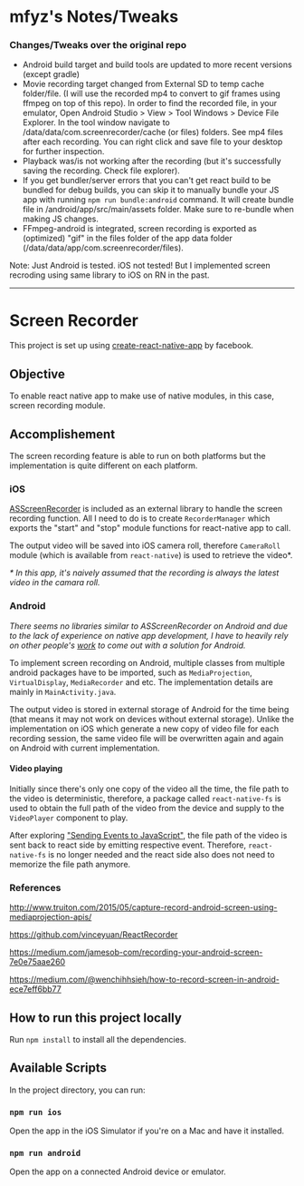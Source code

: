# mfyz's Notes/Tweaks

### Changes/Tweaks over the original repo

- Android build target and build tools are updated to more recent versions (except gradle)
- Movie recording target changed from External SD to temp cache folder/file. (I will use the recorded mp4 to convert to gif frames using ffmpeg on top of this repo). In order to find the recorded file, in your emulator, Open Android Studio > View > Tool Windows > Device File Explorer. In the tool window navigate to /data/data/com.screenrecorder/cache (or files) folders. See mp4 files after each recording. You can right click and save file to your desktop for further inspection.
- Playback was/is not working after the recording (but it's successfully saving the recording. Check file explorer).
- If you get bundler/server errors that you can't get react build to be bundled for debug builds, you can skip it to manually bundle your JS app with running `npm run bundle:android` command. It will create bundle file in /android/app/src/main/assets folder. Make sure to re-bundle when making JS changes.
- FFmpeg-android is integrated, screen recording is exported as (optimized) "gif" in the files folder of the app data folder (/data/data/app/com.screenrecorder/files).

Note: Just Android is tested. iOS not tested! But I implemented screen recroding using same library to iOS on RN in the past.

-----

# Screen Recorder
This project is set up using [create-react-native-app](https://github.com/react-community/create-react-native-app) by facebook.

## Objective
To enable react native app to make use of native modules, in this case, screen recording module.

## Accomplishement
The screen recording feature is able to run on both platforms but the implementation is quite different on each platform.

### iOS
[ASScreenRecorder](https://github.com/alskipp/ASScreenRecorder) is included as an external library to handle the screen recording function. All I need to do is to create `RecorderManager` which exports the "start" and "stop" module functions for react-native app to call.

The output video will be saved into iOS camera roll, therefore `CameraRoll` module (which is available from `react-native`) is used to retrieve the video*.

_* In this app, it's naively assumed that the recording is always the latest video in the camara roll._

### Android
_There seems no libraries similar to ASScreenRecorder on Android and due to the lack of experience on native app development, I have to heavily rely on other people's [work](#References) to come out with a solution for Android._

To implement screen recording on Android, multiple classes from multiple android packages have to be imported, such as `MediaProjection`, `VirtualDisplay`, `MediaRecorder` and etc. The implementation details are mainly in `MainActivity.java`.

The output video is stored in external storage of Android for the time being (that means it may not work on devices without external storage). Unlike the implementation on iOS which generate a new copy of video file for each recording session, the same video file will be overwritten again and again on Android with current implementation.


#### Video playing
Initially since there's only one copy of the video all the time, the file path to the video is deterministic, therefore, a package called `react-native-fs` is used to obtain the full path of the video from the device and supply to the `VideoPlayer` component to play.

After exploring ["Sending Events to JavaScript"](https://facebook.github.io/react-native/docs/native-modules-ios.html#sending-events-to-javascript), the file path of the video is sent back to react side by emitting respective event. Therefore, `react-native-fs` is no longer needed and the react side also does not need to memorize the file path anymore.


### References
http://www.truiton.com/2015/05/capture-record-android-screen-using-mediaprojection-apis/

https://github.com/vinceyuan/ReactRecorder

https://medium.com/jamesob-com/recording-your-android-screen-7e0e75aae260

https://medium.com/@wenchihhsieh/how-to-record-screen-in-android-ece7eff6bb77


## How to run this project locally
Run `npm install` to install all the dependencies.


## Available Scripts
In the project directory, you can run:

### `npm run ios`
Open the app in the iOS Simulator if you're on a Mac and have it installed.

### `npm run android`
Open the app on a connected Android device or emulator.
